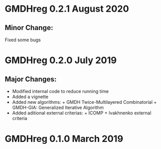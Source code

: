 # GMDHreg 0.2.1 August 2020
## Minor Change:
Fixed some bugs

# GMDHreg 0.2.0 July 2019
## Major Changes:
* Modified internal code to reduce running time
* Added a vignette
* Added new algorithms:
      + GMDH Twice-Multilayered Combinatorial
      + GMDH-GIA: Generalized Iterative Algorithm
* Added aditional external criterias:
      + ICOMP
      + Ivakhnenko external criteria

# GMDHreg 0.1.0 March 2019

